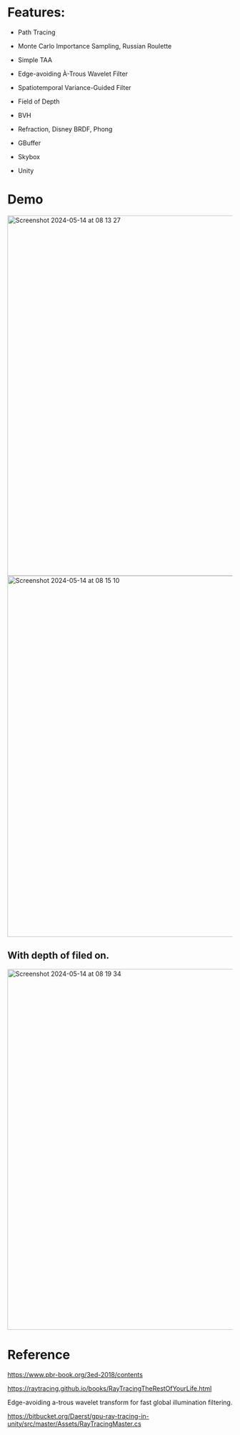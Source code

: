 # Features:

* Path Tracing

* Monte Carlo Importance Sampling, Russian Roulette
  
* Simple TAA

* Edge-avoiding À-Trous Wavelet Filter
* Spatiotemporal Variance-Guided Filter

* Field of Depth

* BVH

* Refraction, Disney BRDF, Phong

* GBuffer

* Skybox
* Unity

# Demo

<img width="807" alt="Screenshot 2024-05-14 at 08 13 27" src="https://github.com/zhuzhanji/Path-Tracing/assets/37281560/088376d9-ea58-4695-9885-746e9e8c8b62">

<img width="809" alt="Screenshot 2024-05-14 at 08 15 10" src="https://github.com/zhuzhanji/Path-Tracing/assets/37281560/c6f86c87-0f72-4f29-992b-c8f192dc5eb7">

## With depth of filed on.

<img width="808" alt="Screenshot 2024-05-14 at 08 19 34" src="https://github.com/zhuzhanji/Path-Tracing/assets/37281560/1a00088c-5297-4147-a3cc-7604537810fb">



# Reference

https://www.pbr-book.org/3ed-2018/contents

https://raytracing.github.io/books/RayTracingTheRestOfYourLife.html

Edge-avoiding a-trous wavelet transform for fast global illumination filtering.

https://bitbucket.org/Daerst/gpu-ray-tracing-in-unity/src/master/Assets/RayTracingMaster.cs
